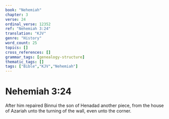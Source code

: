```yaml
---
book: "Nehemiah"
chapter: 3
verse: 24
ordinal_verse: 12352
ref: "Nehemiah 3:24"
translation: "KJV"
genre: "History"
word_count: 25
topics: []
cross_references: []
grammar_tags: [genealogy-structure]
thematic_tags: []
tags: ["Bible","KJV","Nehemiah"]
---
```


# Nehemiah 3:24

After him repaired Binnui the son of Henadad another piece, from the house of Azariah unto the turning of the wall, even unto the corner.
